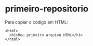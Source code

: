 # primeiro-repositorio

Para copiar o código em HTML:
```
<html>
  <h1>Meu primeiro arquivo HTML</h1>
</html>
```

